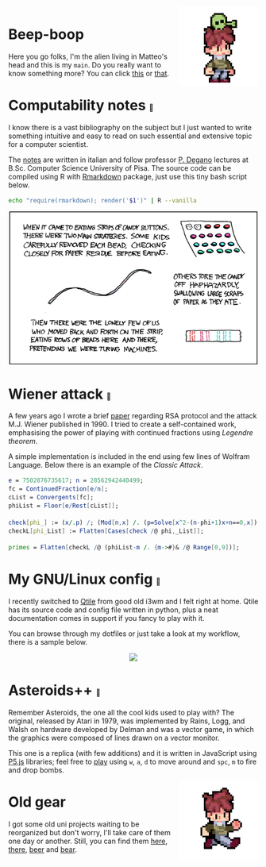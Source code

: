 <section id="beep">
</section>

<img align="right" width="160" src="assets/images/alien.gif">

# Beep-boop

Here you go folks, I'm the alien living in Matteo's head and this is my `main`. Do you really want to know something more? You can click [this](https://nbviewer.jupyter.org/github/MatteoGiorgi/cv/blob/master/src/cv.pdf) or [that](https://nbviewer.jupyter.org/github/MatteoGiorgi/cv/blob/master/src/cv.pdf).




<section id="notes">
</section>

# Computability notes <a href="https://github.com/MatteoGiorgi/computability_notes" style="font-size:0.5em;text-decoration:none">🔗</a>

I know there is a vast bibliography on the subject but I just wanted to write something intuitive and easy to read on such essential and extensive topic for a computer scientist.

The [notes](https://nbviewer.jupyter.org/github/MatteoGiorgi/computability_notes/blob/master/src/notes.pdf) are written in italian and follow professor [P. Degano](http://pages.di.unipi.it/degano/) lectures at B.Sc. Computer Science University of Pisa. The source code can be compiled using R with [Rmarkdown](https://cran.r-project.org/web/packages/rmarkdown/index.html) package, just use this tiny bash script below.

```bash
echo "require(rmarkdown); render('$1')" | R --vanilla
```

<p align="center">
  <img width="500" src="assets/images/candy.png"/>
</p>




<section id="attack">
</section>

# Wiener attack <a href="https://github.com/MatteoGiorgi/wiener_attack" style="font-size:0.5em;text-decoration:none">🔗</a>

A few years ago I wrote a brief [paper](https://nbviewer.jupyter.org/github/MatteoGiorgi/wiener_attack/blob/master/src/wiener_attack.pdf) regarding RSA protocol and the attack M.J. Wiener published in 1990. I tried to create a self-contained work, emphasising the power of playing with continued fractions using *Legendre theorem*.

A simple implementation is included in the end using few lines of Wolfram Language. Below there is an example of the *Classic Attack*.

```mathematica
e = 7502876735617; n = 28562942440499;
fc = ContinuedFraction[e/n];
cList = Convergents[fc];
phiList = Floor[e/Rest[cList]];

check[phi_] := (x/.p) /; (Mod[n,x] /. (p=Solve[x^2-(n-phi+1)x+n==0,x])) == {0, 0};
checkL[phi_List] := Flatten[Cases[check /@ phi,_List]];

primes = Flatten[checkL /@ (phiList-m /. {m->#}& /@ Range[0,9])];
```




<section id="config">
</section>

# My GNU/Linux config <a href="https://github.com/MatteoGiorgi/dotfiles" style="font-size:0.5em;text-decoration:none">🔗</a>

I recently switched to [Qtile](http://www.qtile.org/) from good old i3wm and I felt right at home. Qtile has its source code and config file written in python, plus a neat documentation comes in support if you fancy to play with it.

You can browse through my dotfiles or just take a look at my workflow, there is a sample below.

<p align="center">
  <img width="500" src="assets/images/qtile.gif"/>
</p>




<section id="asteroids">
</section>

# Asteroids++ <a href="https://github.com/MatteoGiorgi/asteroids_plus_plus" style="font-size:0.5em;text-decoration:none">🔗</a>

Remember Asteroids, the one all the cool kids used to play with? The original, released by Atari in 1979, was implemented by Rains, Logg, and Walsh on hardware developed by Delman and was a vector game, in which the graphics were composed of lines drawn on a vector monitor.

This one is a replica (with few additions) and it is written in JavaScript using [P5.js](https://p5js.org/) libraries; feel free to [play](https://matteogiorgi.github.io/asteroids_plus_plus/src) using `w`, `a`, `d` to move around and `spc`, `m` to fire and drop bombs.




<section id="oldies">
</section>

<img align="right" width="160" src="assets/images/run.gif">

# Old gear

I got some old uni projects waiting to be reorganized but don't worry, I'll take care of them one day or another. Still, you can find them [here](https://github.com/MatteoGiorgi/interprete_funzionale), [there](https://github.com/MatteoGiorgi/graph), [beer](https://github.com/MatteoGiorgi/membox) and [bear](https://github.com/MatteoGiorgi/sparse).

